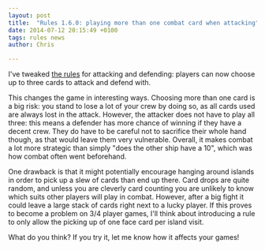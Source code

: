```yaml
---
layout: post
title:  "Rules 1.6.0: playing more than one combat card when attacking"
date: 2014-07-12 20:15:49 +0100
tags: rules news
author: Chris

---
```


I've tweaked [the rules](/rules) for attacking and defending: players can now choose up to three cards to attack and defend with.

This changes the game in interesting ways. Choosing more than one card is a big
risk: you stand to lose a lot of your crew by doing so, as all cards used are
always lost in the attack. However, the attacker does not have to play all
three: this means a defender has more chance of winning if they have a decent
crew. They do have to be careful not to sacrifice their whole hand though, as
that would leave them very vulnerable. Overall, it makes combat a lot more
strategic than simply "does the other ship have a 10", which was how combat
often went beforehand.

One drawback is that it might potentially encourage hanging around islands in
order to pick up a slew of cards than end up there. Card drops are quite
random, and unless you are cleverly card counting you are unlikely to know
which suits other players will play in combat. However, after a big fight it
could leave a large stack of cards right next to a lucky player.  If this
proves to become a problem on 3/4 player games, I'll think about introducing a
rule to only allow the picking up of one face card per island visit.

What do you think? If you try it, let me know how it affects your games!
